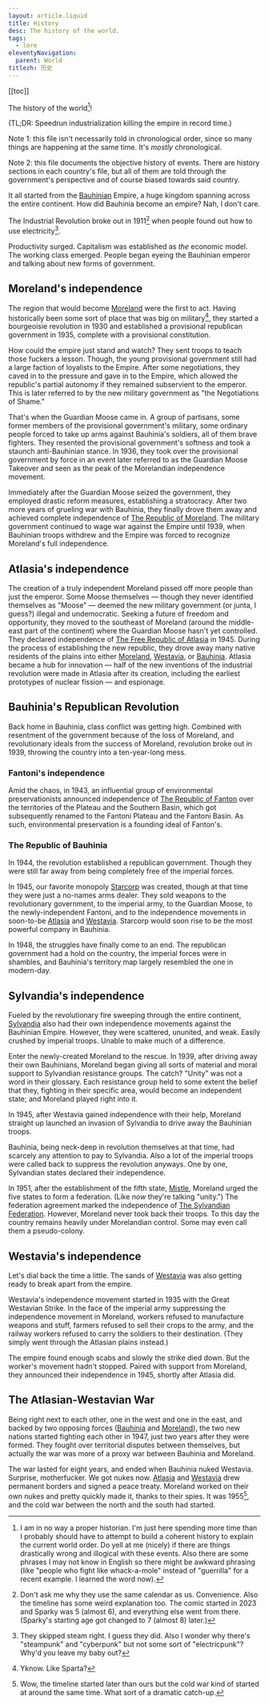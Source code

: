 ```yaml
---
layout: article.liquid
title: History
desc: The history of the world.
tags:
  - lore
eleventyNavigation:
  parent: World
titlezh: 历史
---
```


[[toc]]

The history of the world[^1]!

(TL;DR: Speedrun industrialization killing the empire in record time.)

Note 1: this file isn't necessarily told in chronological order, since so many things are happening at the same time. It's *mostly* chronological.

Note 2: this file documents the objective history of events. There are history sections in each country's file, but all of them are told through the government's perspective and of course biased towards said country.

It all started from the [Bauhinian](/world/bauhinia/) Empire, a huge kingdom spanning across the entire continent. How did Bauhinia become an empire? Nah, I don't care.

The Industrial Revolution broke out in 1911[^2] when people found out how to use electricity[^3].

Productivity surged. Capitalism was established as *the* economic model. The working class emerged. People began eyeing the Bauhinian emperor and talking about new forms of government.

## Moreland's independence

The region that would become [Moreland](/world/moreland/) were the first to act. Having historically been some sort of place that was big on military[^4], they started a bourgeoisie revolution in 1930 and established a provisional republican government in 1935, complete with a provisional constitution.

How could the empire just stand and watch? They sent troops to teach those fuckers a lesson. Though, the young provisional government still had a large faction of loyalists to the Empire. After some negotiations, they caved in to the pressure and gave in to the Empire, which allowed the republic's partial autonomy if they remained subservient to the emperor. This is later referred to by the new military government as "the Negotiations of Shame."

That's when the Guardian Moose came in. A group of partisans, some former members of the provisional government's military, some ordinary people forced to take up arms against Bauhinia's soldiers, all of them brave fighters. They resented the provisional government's softness and took a staunch anti-Bauhinian stance. In 1936, they took over the provisional government by force in an event later referred to as the Guardian Moose Takeover and seen as the peak of the Morelandian independence movement.

Immediately after the Guardian Moose seized the government, they employed drastic reform measures, establishing a stratocracy. After two more years of grueling war with Bauhinia, they finally drove them away and achieved complete independence of [The Republic of Moreland](/world/moreland/). The military government continued to wage war against the Empire until 1939, when Bauhinian troops withdrew and the Empire was forced to recognize Moreland's full independence.

## Atlasia's independence

The creation of a truly independent Moreland pissed off more people than just the emperor. Some Moose themselves — though they never identified themselves as "Moose" — deemed the new military government (or junta, I guess?) illegal and undemocratic. Seeking a future of freedom and opportunity, they moved to the southeast of Moreland (around the middle-east part of the continent) where the Guardian Moose hasn't yet controlled. They declared independence of [The Free Republic of Atlasia](/world/atlasia/) in 1945. During the process of establishing the new republic, they drove away many native residents of the plains into either [Moreland](/world/moreland/), [Westavia](/world/westavia/), or [Bauhinia](/world/bauhinia/). Atlasia became a hub for innovation — half of the new inventions of the industrial revolution were made in Atlasia after its creation, including the earliest prototypes of nuclear fission — and espionage.

## Bauhinia's Republican Revolution

Back home in Bauhinia, class conflict was getting high. Combined with resentment of the government because of the loss of Moreland, and revolutionary ideals from the success of Moreland, revolution broke out in 1939, throwing the country into a ten-year-long mess.

### Fantoni's independence

Amid the chaos, in 1943, an influential group of environmental preservationists announced independence of [The Republic of Fanton](/world/fanton/) over the territories of the Plateau and the Southern Basin, which got subsequently renamed to the Fantoni Plateau and the Fantoni Basin. As such, environmental preservation is a founding ideal of Fanton's.

### The Republic of Bauhinia

In 1944, the revolution established a republican government. Though they were still far away from being completely free of the imperial forces.

In 1945, our favorite monopoly [Starcorp](/world/bauhinia/starcorp/) was created, though at that time they were just a no-names arms dealer. They sold weapons to the revolutionary government, to the imperial army, to the Guardian Moose, to the newly-independent Fantoni, and to the independence movements in soon-to-be [Atlasia](/world/atlasia/) and [Westavia](/world/westavia/). Starcorp would soon rise to be the most powerful company in Bauhinia.

In 1948, the struggles have finally come to an end. The republican government had a hold on the country, the imperial forces were in shambles, and Bauhinia's territory map largely resembled the one in modern-day.

## Sylvandia's independence

Fueled by the revolutionary fire sweeping through the entire continent, [Sylvandia](/world/sylvandia/) also had their own independence movements against the Bauhinian Empire. However, they were scattered, ununited, and weak. Easily crushed by imperial troops. Unable to make much of a difference.

Enter the newly-created Moreland to the rescue. In 1939, after driving away their own Bauhinians, Moreland began giving all sorts of material and moral support to Sylvandian resistance groups. The catch? "Unity" was not a word in their glossary. Each resistance group held to some extent the belief that they, fighting in their specific area, would become an independent state; and Moreland played right into it.

In 1945, after Westavia gained independence with their help, Moreland straight up launched an invasion of Sylvandia to drive away the Bauhinian troops.

Bauhinia, being neck-deep in revolution themselves at that time, had scarcely any attention to pay to Sylvandia. Also a lot of the imperial troops were called back to suppress the revolution anyways. One by one, Sylvandian states declared their independence.

In 1951, after the establishment of the fifth state, [Mistle](/world/sylvandia/mistle/), Moreland urged the five states to form a federation. (Like *now* they're talking "unity.") The federation agreement marked the independence of [The Sylvandian Federation](/world/sylvandia/). However, Moreland never took back their troops. To this day the country remains heavily under Morelandian control. Some may even call them a pseudo-colony.

## Westavia's independence

Let's dial back the time a little. The sands of [Westavia](/world/westavia/) was also getting ready to break apart from the empire.

Westavia's independence movement started in 1935 with the Great Westavian Strike. In the face of the imperial army suppressing the independence movement in Moreland, workers refused to manufacture weapons and stuff, farmers refused to sell their crops to the army, and the railway workers refused to carry the soldiers to their destination. (They simply went through the Atlasian plains instead.)

The empire found enough scabs and slowly the strike died down. But the worker's movement hadn't stopped. Paired with support from Moreland, they announced their independence in 1945, shortly after Atlasia did.

## The Atlasian-Westavian War

Being right next to each other, one in the west and one in the east, and backed by two opposing forces ([Bauhinia](/world/bauhinia/) and [Moreland](/world/moreland/)), the two new nations started fighting each other in 1947, just two years after they were formed. They fought over territorial disputes between themselves, but actually the war was more of a proxy war between Bauhinia and Moreland.

The war lasted for eight years, and ended when Bauhinia nuked Westavia. Surprise, motherfucker. We got nukes now. [Atlasia](/world/atlasia/) and [Westavia](/world/westavia/) drew permanent borders and signed a peace treaty. Moreland worked on their own nukes and pretty quickly made it, thanks to their spies. It was 1955[^5], and the cold war between the north and the south had started.

[^1]: I am in no way a proper historian. I'm just here spending more time than I probably should have to attempt to build a coherent history to explain the current world order. Do yell at me (nicely) if there are things drastically wrong and illogical with these events. Also there are some phrases I may not know in English so there might be awkward phrasing (like "people who fight like whack-a-mole" instead of "guerrilla" for a recent example. I learned the word now).
[^2]: Don't ask me why they use the same calendar as us. Convenience. Also the timeline has some weird explanation too. The comic started in 2023 and Sparky was 5 (almost 6), and everything else went from there. (Sparky's starting age got changed to 7 (almost 8) later.)
[^3]: They skipped steam right. I guess they did. Also I wonder why there's "steampunk" and "cyberpunk" but not some sort of "electricpunk"? Why'd you leave my baby out?
[^4]: Yknow. Like Sparta?
[^5]: Wow, the timeline started later than ours but the cold war kind of started at around the same time. What sort of a dramatic catch-up.
